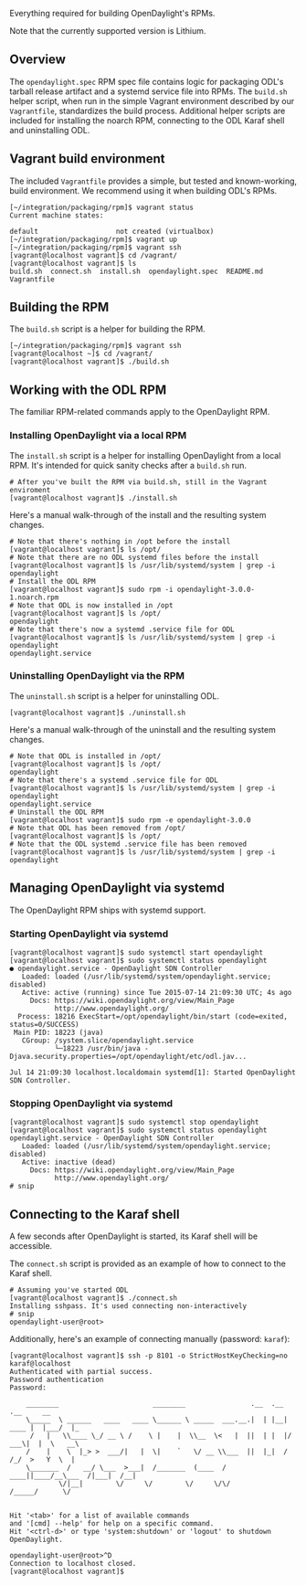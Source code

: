 Everything required for building OpenDaylight's RPMs.

Note that the currently supported version is Lithium.

## Overview

The `opendaylight.spec` RPM spec file contains logic for packaging ODL's
tarball release artifact and a systemd service file into RPMs. The `build.sh`
helper script, when run in the simple Vagrant environment described by our
`Vagrantfile`, standardizes the build process. Additional helper scripts
are included for installing the noarch RPM, connecting to the ODL Karaf
shell and uninstalling ODL.

## Vagrant build environment

The included `Vagrantfile` provides a simple, but tested and known-working,
build environment. We recommend using it when building ODL's RPMs.

```
[~/integration/packaging/rpm]$ vagrant status
Current machine states:

default                   not created (virtualbox)
[~/integration/packaging/rpm]$ vagrant up
[~/integration/packaging/rpm]$ vagrant ssh
[vagrant@localhost vagrant]$ cd /vagrant/
[vagrant@localhost vagrant]$ ls
build.sh  connect.sh  install.sh  opendaylight.spec  README.md  Vagrantfile
```

## Building the RPM

The `build.sh` script is a helper for building the RPM.

```
[~/integration/packaging/rpm]$ vagrant ssh
[vagrant@localhost ~]$ cd /vagrant/
[vagrant@localhost vagrant]$ ./build.sh
```

## Working with the ODL RPM

The familiar RPM-related commands apply to the OpenDaylight RPM.

### Installing OpenDaylight via a local RPM

The `install.sh` script is a helper for installing OpenDaylight from a
local RPM. It's intended for quick sanity checks after a `build.sh` run.

```
# After you've built the RPM via build.sh, still in the Vagrant enviroment
[vagrant@localhost vagrant]$ ./install.sh
```

Here's a manual walk-through of the install and the resulting system changes.

```
# Note that there's nothing in /opt before the install
[vagrant@localhost vagrant]$ ls /opt/
# Note that there are no ODL systemd files before the install
[vagrant@localhost vagrant]$ ls /usr/lib/systemd/system | grep -i opendaylight
# Install the ODL RPM
[vagrant@localhost vagrant]$ sudo rpm -i opendaylight-3.0.0-1.noarch.rpm
# Note that ODL is now installed in /opt
[vagrant@localhost vagrant]$ ls /opt/
opendaylight
# Note that there's now a systemd .service file for ODL
[vagrant@localhost vagrant]$ ls /usr/lib/systemd/system | grep -i opendaylight
opendaylight.service
```

### Uninstalling OpenDaylight via the RPM

The `uninstall.sh` script is a helper for uninstalling ODL.

```
[vagrant@localhost vagrant]$ ./uninstall.sh
```

Here's a manual walk-through of the uninstall and the resulting system changes.

```
# Note that ODL is installed in /opt/
[vagrant@localhost vagrant]$ ls /opt/
opendaylight
# Note that there's a systemd .service file for ODL
[vagrant@localhost vagrant]$ ls /usr/lib/systemd/system | grep -i opendaylight
opendaylight.service
# Uninstall the ODL RPM
[vagrant@localhost vagrant]$ sudo rpm -e opendaylight-3.0.0
# Note that ODL has been removed from /opt/
[vagrant@localhost vagrant]$ ls /opt/
# Note that the ODL systemd .service file has been removed
[vagrant@localhost vagrant]$ ls /usr/lib/systemd/system | grep -i opendaylight
```

## Managing OpenDaylight via systemd

The OpenDaylight RPM ships with systemd support.

### Starting OpenDaylight via systemd

```
[vagrant@localhost vagrant]$ sudo systemctl start opendaylight
[vagrant@localhost vagrant]$ sudo systemctl status opendaylight
● opendaylight.service - OpenDaylight SDN Controller
   Loaded: loaded (/usr/lib/systemd/system/opendaylight.service; disabled)
   Active: active (running) since Tue 2015-07-14 21:09:30 UTC; 4s ago
     Docs: https://wiki.opendaylight.org/view/Main_Page
           http://www.opendaylight.org/
  Process: 18216 ExecStart=/opt/opendaylight/bin/start (code=exited, status=0/SUCCESS)
 Main PID: 18223 (java)
   CGroup: /system.slice/opendaylight.service
           └─18223 /usr/bin/java -Djava.security.properties=/opt/opendaylight/etc/odl.jav...

Jul 14 21:09:30 localhost.localdomain systemd[1]: Started OpenDaylight SDN Controller.
```

### Stopping OpenDaylight via systemd

```
[vagrant@localhost vagrant]$ sudo systemctl stop opendaylight
[vagrant@localhost vagrant]$ sudo systemctl status opendaylight
opendaylight.service - OpenDaylight SDN Controller
   Loaded: loaded (/usr/lib/systemd/system/opendaylight.service; disabled)
   Active: inactive (dead)
     Docs: https://wiki.opendaylight.org/view/Main_Page
           http://www.opendaylight.org/
# snip
```

## Connecting to the Karaf shell

A few seconds after OpenDaylight is started, its Karaf shell will be accessible.

The `connect.sh` script is provided as an example of how to connect to the Karaf shell.

```
# Assuming you've started ODL
[vagrant@localhost vagrant]$ ./connect.sh
Installing sshpass. It's used connecting non-interactively
# snip
opendaylight-user@root>
```

Additionally, here's an example of connecting manually (password: `karaf`):

```
[vagrant@localhost vagrant]$ ssh -p 8101 -o StrictHostKeyChecking=no karaf@localhost
Authenticated with partial success.
Password authentication
Password: 
                                                                                           
    ________                       ________                .__  .__       .__     __       
    \_____  \ ______   ____   ____ \______ \ _____  ___.__.|  | |__| ____ |  |___/  |_     
     /   |   \\____ \_/ __ \ /    \ |    |  \\__  \<   |  ||  | |  |/ ___\|  |  \   __\    
    /    |    \  |_> >  ___/|   |  \|    `   \/ __ \\___  ||  |_|  / /_/  >   Y  \  |      
    \_______  /   __/ \___  >___|  /_______  (____  / ____||____/__\___  /|___|  /__|      
            \/|__|        \/     \/        \/     \/\/            /_____/      \/          
                                                                                           

Hit '<tab>' for a list of available commands
and '[cmd] --help' for help on a specific command.
Hit '<ctrl-d>' or type 'system:shutdown' or 'logout' to shutdown OpenDaylight.

opendaylight-user@root>^D
Connection to localhost closed.
[vagrant@localhost vagrant]$
```
